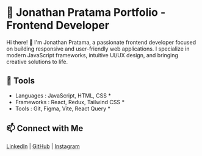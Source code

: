# 💼 Jonathan Pratama Portfolio - Frontend Developer #
Hi there! 👋 I'm Jonathan Pratama, a passionate frontend developer focused on building responsive and user-friendly web applications. I specialize in modern JavaScript frameworks, intuitive UI/UX design, and bringing creative solutions to life.

## 🚀 Tools ##
* Languages : JavaScript, HTML, CSS *
* Frameworks : React, Redux, Tailwind CSS *
* Tools : Git, Figma, Vite, React Query *

## 📫 Connect with Me ##
[LinkedIn](https://www.linkedin.com/in/jonathan-pratama-77961b28a/) | [GitHub](https://github.com/NThann22) | [Instagram](https://www.instagram.com/justnat.h/)
